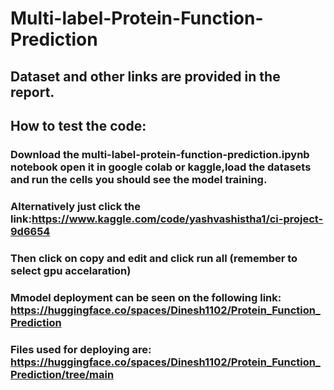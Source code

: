 # Multi-label-Protein-Function-Prediction
## Dataset and other links are provided in the report.
## How to test the code: 
### Download the multi-label-protein-function-prediction.ipynb notebook open it in google colab or kaggle,load the datasets and run the cells you should see the model training.
### Alternatively just click the link:https://www.kaggle.com/code/yashvashistha1/ci-project-9d6654
### Then click on copy and edit and click run all (remember to select gpu accelaration)
### Mmodel deployment can be seen on the following link: https://huggingface.co/spaces/Dinesh1102/Protein_Function_Prediction
### Files used for deploying are: https://huggingface.co/spaces/Dinesh1102/Protein_Function_Prediction/tree/main
